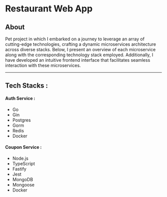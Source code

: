 # Restaurant Web App

<h2>About</h2>
<p>Pet project in which I embarked on a journey to leverage an array of cutting-edge technologies, crafting a dynamic microservices architecture across diverse stacks. Below, I present an overview of each microservice along with the corresponding technology stack employed. Additionally, I have developed an intuitive frontend interface that facilitates seamless interaction with these microservices.</p>

<hr>

<h2>Tech Stacks :</h2>

<h4>Auth Service :</h4>
<ul>
    <li>Go</li>
    <li>Gin</li>
    <li>Postgres</li>
    <li>Gorm</li>
    <li>Redis</li>
    <li>Docker</li>
</ul>

<h4>Coupon Service :</h4>
<ul>
    <li>Node.js</li>
    <li>TypeScript</li>
    <li>Fastify</li>
    <li>Jest</li>
    <li>MongoDB</li>
    <li>Mongoose</li>
    <li>Docker</li>
</ul>
